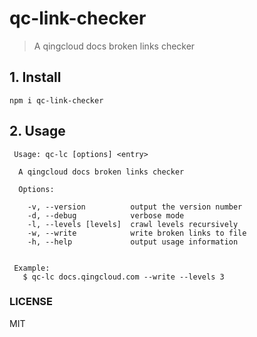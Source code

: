 qc-link-checker
===

> A qingcloud docs broken links checker

## 1. Install

```shell
npm i qc-link-checker
```

## 2. Usage

```shell
 Usage: qc-lc [options] <entry>

  A qingcloud docs broken links checker

  Options:

    -v, --version          output the version number
    -d, --debug            verbose mode
    -l, --levels [levels]  crawl levels recursively
    -w, --write            write broken links to file
    -h, --help             output usage information


 Example:
   $ qc-lc docs.qingcloud.com --write --levels 3
```

### LICENSE
MIT